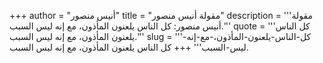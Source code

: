 +++
author = "أنيس منصور"
title = "مقولة أنيس منصور"
description = '''مقولة أنيس منصور: كل الناس يلعنون المأذون، مع إنه ليس السبب.'''
quote = '''كل الناس يلعنون المأذون، مع إنه ليس السبب.'''
slug = '''كل-الناس-يلعنون-المأذون،-مع-إنه-ليس-السبب'''
+++
كل الناس يلعنون المأذون، مع إنه ليس السبب.
